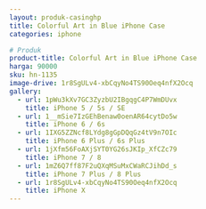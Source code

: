 ```yaml
---
layout: produk-casinghp
title: Colorful Art in Blue iPhone Case
categories: iphone

# Produk
product-title: Colorful Art in Blue iPhone Case
harga: 90000
sku: hn-1135
image-drive: 1r8SgULv4-xbCqyNo4TS90Oeq4nfX2Ocq
gallery:
  - url: 1pWu3kXv7GC3ZyzbU2IBgqgC4P7WmDUvx
    title: iPhone 5 / 5s / SE
  - url: 1__mSie7IzGEhBenaw0oenAR64cytDo5w
    title: iPhone 6 / 6s
  - url: 1IXG5ZZNcf8LYdg8gGpDQqGz4tV9n7OIc
    title: iPhone 6 Plus / 6s Plus
  - url: 1jXfm56FoAXjSYT0YG26sJKIp_XfCZc79
    title: iPhone 7 / 8
  - url: 1mZ6Q7ff87F2uQXqMSuMxCWaRCJihDd_s
    title: iPhone 7 Plus / 8 Plus
  - url: 1r8SgULv4-xbCqyNo4TS90Oeq4nfX2Ocq
    title: iPhone X
---
```

